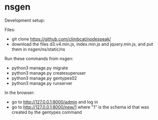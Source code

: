 # nsgen

Development setup:

Files:
- git clone https://github.com/climbcat/nodespeak/
- download the files d3.v4.min.js, index.min.js and jquery.min.js, and put them in nsgen/ns/static/ns

Run these commands from nsgen:
- python3 manage.py migrate
- python3 manage.py createsuperuser
- python3 manage.py gentypes02
- python3 manage.py runserver

In the browser:
- go to http://127.0.0.1:8000/admin and log in
- go to http://127.0.0.1:8000/new/1 where "1" is the schema id that was created by the gentypes command
